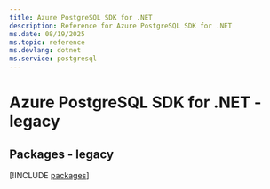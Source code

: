 ```yaml
---
title: Azure PostgreSQL SDK for .NET
description: Reference for Azure PostgreSQL SDK for .NET
ms.date: 08/19/2025
ms.topic: reference
ms.devlang: dotnet
ms.service: postgresql
---
```

# Azure PostgreSQL SDK for .NET - legacy
## Packages - legacy
[!INCLUDE [packages](postgresql-index.md)]